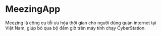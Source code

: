 # MeezingApp
Meezing là công cụ tối ưu hóa thời gian cho người dùng quán internet tại Việt Nam, giúp bỏ qua bộ đếm giờ trên máy tính chạy CyberStation.
